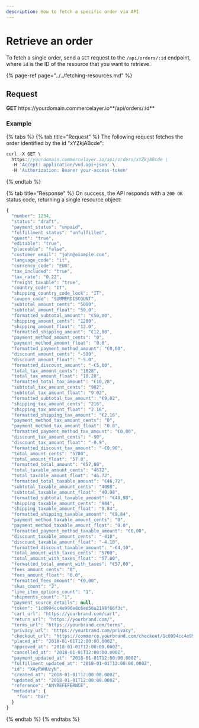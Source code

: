 ```yaml
---
description: How to fetch a specific order via API
---
```


# Retrieve an order

To fetch a single order, send a `GET` request to the `/api/orders/:id` endpoint, where `id` is the ID of the resource that you want to retrieve.

{% page-ref page="../../fetching-resources.md" %}

## Request

**GET** https://<i></i>yourdomain.commercelayer.io**/api/orders/:id**

### **Example**

{% tabs %}
{% tab title="Request" %}
The following request fetches the order identified by the id "xYZkjABcde":

```javascript
curl -X GET \
  https://yourdomain.commercelayer.io/api/orders/xYZkjABcde \
  -H 'Accept: application/vnd.api+json' \
  -H 'Authorization: Bearer your-access-token'
```
{% endtab %}

{% tab title="Response" %}
On success, the API responds with a `200 OK` status code, returning a single resource object:

```javascript
{
  "number": 1234,
  "status": "draft",
  "payment_status": "unpaid",
  "fulfillment_status": "unfulfilled",
  "guest": "true",
  "editable": "true",
  "placeable": "false",
  "customer_email": "john@example.com",
  "language_code": "it",
  "currency_code": "EUR",
  "tax_included": "true",
  "tax_rate": "0.22",
  "freight_taxable": "true",
  "country_code": "IT",
  "shipping_country_code_lock": "IT",
  "coupon_code": "SUMMERDISCOUNT",
  "subtotal_amount_cents": "5000",
  "subtotal_amount_float": "50.0",
  "formatted_subtotal_amount": "€50,00",
  "shipping_amount_cents": "1200",
  "shipping_amount_float": "12.0",
  "formatted_shipping_amount": "€12,00",
  "payment_method_amount_cents": "0",
  "payment_method_amount_float": "0.0",
  "formatted_payment_method_amount": "€0,00",
  "discount_amount_cents": "-500",
  "discount_amount_float": "-5.0",
  "formatted_discount_amount": "-€5,00",
  "total_tax_amount_cents": "1028",
  "total_tax_amount_float": "10.28",
  "formatted_total_tax_amount": "€10,28",
  "subtotal_tax_amount_cents": "902",
  "subtotal_tax_amount_float": "9.02",
  "formatted_subtotal_tax_amount": "€9,02",
  "shipping_tax_amount_cents": "216",
  "shipping_tax_amount_float": "2.16",
  "formatted_shipping_tax_amount": "€2,16",
  "payment_method_tax_amount_cents": "0",
  "payment_method_tax_amount_float": "0.0",
  "formatted_payment_method_tax_amount": "€0,00",
  "discount_tax_amount_cents": "-90",
  "discount_tax_amount_float": "-0.9",
  "formatted_discount_tax_amount": "-€0,90",
  "total_amount_cents": "5700",
  "total_amount_float": "57.0",
  "formatted_total_amount": "€57,00",
  "total_taxable_amount_cents": "4672",
  "total_taxable_amount_float": "46.72",
  "formatted_total_taxable_amount": "€46,72",
  "subtotal_taxable_amount_cents": "4098",
  "subtotal_taxable_amount_float": "40.98",
  "formatted_subtotal_taxable_amount": "€40,98",
  "shipping_taxable_amount_cents": "984",
  "shipping_taxable_amount_float": "9.84",
  "formatted_shipping_taxable_amount": "€9,84",
  "payment_method_taxable_amount_cents": "0",
  "payment_method_taxable_amount_float": "0.0",
  "formatted_payment_method_taxable_amount": "€0,00",
  "discount_taxable_amount_cents": "-410",
  "discount_taxable_amount_float": "-4.10",
  "formatted_discount_taxable_amount": "-€4,10",
  "total_amount_with_taxes_cents": "5700",
  "total_amount_with_taxes_float": "57.00",
  "formatted_total_amount_with_taxes": "€57,00",
  "fees_amount_cents": "0",
  "fees_amount_float": "0.0",
  "formatted_fees_amount": "€0,00",
  "skus_count": "2",
  "line_item_options_count": "1",
  "shipments_count": "1",
  "payment_source_details": null,
  "token": "1c0994cc4e996e8c6ee56a2198f66f3c",
  "cart_url": "https://yourbrand.com/cart",
  "return_url": "https://yourbrand.com/",
  "terms_url": "https://yourbrand.com/terms",
  "privacy_url": "https://yourbrand.com/privacy",
  "checkout_url": "https://commerce.yourbrand.com/checkout/1c0994cc4e996e8c6ee56a2198f66f3c",
  "placed_at": "2018-01-01T12:00:00.000Z",
  "approved_at": "2018-01-01T12:00:00.000Z",
  "cancelled_at": "2018-01-01T12:00:00.000Z",
  "payment_updated_at": "2018-01-01T12:00:00.000Z",
  "fulfillment_updated_at": "2018-01-01T12:00:00.000Z",
  "id": "XAyRWNUzyN",
  "created_at": "2018-01-01T12:00:00.000Z",
  "updated_at": "2018-01-01T12:00:00.000Z",
  "reference": "ANYREFEFERNCE",
  "metadata": {
    "foo": "bar"
  }
}
```
{% endtab %}
{% endtabs %}
